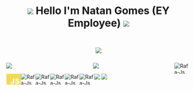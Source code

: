 

<h1 align="center">
<img src="https://media.giphy.com/media/du3J3cXyzhj75IOgvA/giphy.gif" width="50">
Hello I'm Natan Gomes (EY Employee)
<img src="https://media.giphy.com/media/JfxTdqnGXbRRHpsrdS/giphy.gif" width="50">
</h1>

<h1 align="center">
<img width="300" src="https://media.giphy.com/media/qgQUggAC3Pfv687qPC/giphy.gif">
</h1>





<div 
align="center">

<img align="left" width="47%" src="https://github-readme-stats.vercel.app/api?username=natandata&show_icons=true&theme=moltack&include_all_commits=true&count_private=true"/>

<img align="left" width="44%" src="https://github-readme-stats.vercel.app/api/top-langs/?username=natandata&langs_count=8)](https://github.com/anuraghazra/github-readme-stats"/>
</div>



<div
<img align="left" alt="Rafa-HTML" height="30" width="40" src="https://raw.githubusercontent.com/devicons/devicon/master/icons/html5/html5-original.svg">
<img align="left" alt="Rafa-Js" height="30" width="40"src="https://cdn.jsdelivr.net/gh/devicons/devicon/icons/css3/css3-original-wordmark.svg" />
<img align="left" alt="Rafa-Js" height="30" width="40" src="https://raw.githubusercontent.com/devicons/devicon/master/icons/javascript/javascript-plain.svg">
<img align="left"alt="Rafa-Js" height="30" width="40"src="https://cdn.jsdelivr.net/gh/devicons/devicon/icons/python/python-plain-wordmark.svg" />
<img align="left" alt="Rafa-Js" height="30" width="40"src="https://cdn.jsdelivr.net/gh/devicons/devicon/icons/postgresql/postgresql-original-wordmark.svg" />
<img align="left"alt="Rafa-Js" height="30" width="40"src="https://cdn.jsdelivr.net/gh/devicons/devicon/icons/mysql/mysql-original-wordmark.svg" />
<img align="left"alt="Rafa-Js" height="30" width="40"src="https://cdn.jsdelivr.net/gh/devicons/devicon/icons/angularjs/angularjs-original.svg" />
<img align="left" alt="Rafa-Js" height="30" width="40" src="https://cdn.jsdelivr.net/gh/devicons/devicon/icons/react/react-original-wordmark.svg" />
</div>



<div> 
<a href="https://www.instagram.com/onatangomes/" target="_blank"><img src="https://img.shields.io/badge/-Instagram-%23E4405F?style=for-the-badge&logo=instagram&logoColor=white" target="_blank"></a>
 <a href="https://www.linkedin.com/in/natan-gomes-023444219/" target="_blank"><img src="https://img.shields.io/badge/-LinkedIn-%230077B5?style=for-the-badge&logo=linkedin&logoColor=white" target="_blank"></a> 
</div>
